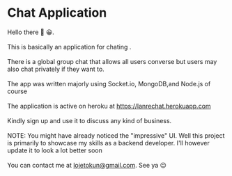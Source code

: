 # Chat Application
Hello there :wave: :grinning:. 
<br><br>
This is basically an application for chating .<br><br>
There is a global group chat that allows all users converse but users may also chat privately if they want to.<br><br>
The app was written majorly using Socket.io, MongoDB,and Node.js of course<br><br>
The application is active on heroku at  <a href=" https://lanrechat.herokuapp.com/">https://lanrechat.herokuapp.com </a> <br><br>
Kindly sign up and use it to discuss any kind of business. 
<br><br>
NOTE: You might have already noticed the "impressive" UI. Well this project is primarily to showcase my skills as a backend developer. I'll however update it to look a lot better soon
<br><br>You can contact me at lojetokun@gmail.com. See ya :wink:
